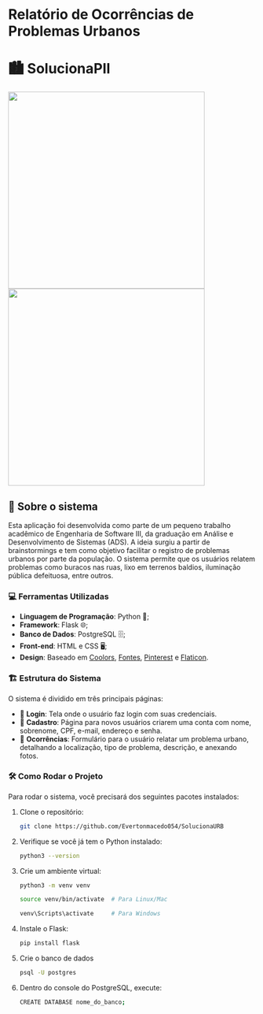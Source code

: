 # Relatório de Ocorrências de Problemas Urbanos 

# 🏙️ SolucionaPII

<img src="https://github.com/user-attachments/assets/a36d1fde-ff75-4b1f-871b-9ddb5cae60ee" width="400"></img>
<img src="https://github.com/user-attachments/assets/8dfa2c33-7179-4caa-b3cc-ff72099274d3" width="400"></img>

## 📜 Sobre o sistema

Esta aplicação foi desenvolvida como parte de um pequeno trabalho acadêmico de Engenharia de Software III, da graduação em Análise e Desenvolvimento de Sistemas (ADS). A ideia surgiu a partir de brainstormings e tem como objetivo facilitar o registro de problemas urbanos por parte da população. O sistema permite que os usuários relatem problemas como buracos nas ruas, lixo em terrenos baldios, iluminação pública defeituosa, entre outros.

### 💻 Ferramentas Utilizadas
- **Linguagem de Programação**: Python 🐍;
- **Framework**: Flask 🌐;
- **Banco de Dados**: PostgreSQL 🗄️;
- **Front-end**: HTML e CSS 🖥️;
- **Design**: Baseado em [Coolors](https://coolors.co/), [Fontes](https://fonts.google.com/), [Pinterest](https://br.pinterest.com/) e [Flaticon](https://www.flaticon.com/).

### 🏗️ Estrutura do Sistema
O sistema é dividido em três principais páginas:
- 🔐 **Login**: Tela onde o usuário faz login com suas credenciais.
- 👤 **Cadastro**: Página para novos usuários criarem uma conta com nome, sobrenome, CPF, e-mail, endereço e senha.
- 📍 **Ocorrências**: Formulário para o usuário relatar um problema urbano, detalhando a localização, tipo de problema, descrição, e anexando fotos.

### 🛠️ Como Rodar o Projeto
Para rodar o sistema, você precisará dos seguintes pacotes instalados:

1. Clone o repositório:
   ```bash
   git clone https://github.com/Evertonmacedo054/SolucionaURB

2. Verifique se você já tem o Python instalado:
    ```bash
    python3 --version

3. Crie um ambiente virtual:
    ```bash
    python3 -m venv venv

    source venv/bin/activate  # Para Linux/Mac

    venv\Scripts\activate     # Para Windows

4. Instale o Flask:
    ```bash
    pip install flask

5. Crie o banco de dados
    ```bash
    psql -U postgres
6. Dentro do console do PostgreSQL, execute:
    ```bash
    CREATE DATABASE nome_do_banco;
